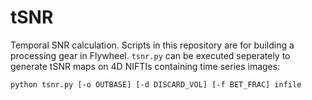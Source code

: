 # tSNR
Temporal SNR calculation. Scripts in this repository are for building a processing gear in Flywheel. ``tsnr.py`` can be executed seperately to generate tSNR maps on 4D NIFTIs containing time series images:

``python tsnr.py [-o OUTBASE] [-d DISCARD_VOL] [-f BET_FRAC] infile``
